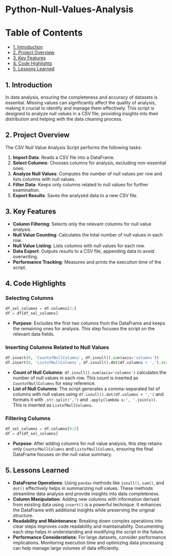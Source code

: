 # Python-Null-Values-Analysis
# Table of Contents
- [1. Introduction](#1-introduction)
- [2. Project Overview](#2-project-overview)
- [3. Key Features](#3-key-features)
- [4. Code Highlights](#4-code-highlights)
- [5. Lessons Learned](#5-lessons-learned)

## 1. Introduction

In data analysis, ensuring the completeness and accuracy of datasets is essential. Missing values can significantly affect the quality of analysis, making it crucial to identify and manage them effectively. This script is designed to analyze null values in a CSV file, providing insights into their distribution and helping with the data cleaning process.

## 2. Project Overview

The CSV Null Value Analysis Script performs the following tasks:
1. **Import Data**: Reads a CSV file into a DataFrame.
2. **Select Columns**: Chooses columns for analysis, excluding non-essential ones.
3. **Analyze Null Values**: Computes the number of null values per row and lists columns with null values.
4. **Filter Data**: Keeps only columns related to null values for further examination.
5. **Export Results**: Saves the analyzed data to a new CSV file.

## 3. Key Features

- **Column Filtering**: Selects only the relevant columns for null value analysis.
- **Null Value Counting**: Calculates the total number of null values in each row.
- **Null Value Listing**: Lists columns with null values for each row.
- **Data Export**: Outputs results to a CSV file, appending data to avoid overwriting.
- **Performance Tracking**: Measures and prints the execution time of the script.

## 4. Code Highlights

### Selecting Columns

```python
df_sel_columns = df.columns[2:]
df = df[df_sel_columns]
```
- **Purpose**: Excludes the first two columns from the DataFrame and keeps the remaining ones for analysis. This step focuses the script on the relevant data fields.

### Inserting Columns Related to Null Values

```python
df.insert(0, 'CountofNullColumns', df.isnull().sum(axis='columns'))
df.insert(0, 'ListofNullColumns', df.isnull().dot(df.columns + ',').str[:-1].str.split(',').apply(lambda x:', '.join(x)))
```
- **Count of Null Columns**: `df.isnull().sum(axis='columns')` calculates the number of null values in each row. This count is inserted as `CountofNullColumns` for easy reference.
- **List of Null Columns**: The script generates a comma-separated list of columns with null values using `df.isnull().dot(df.columns + ',')` and formats it with `.str.split(',')` and `.apply(lambda x:', '.join(x))`. This is inserted as `ListofNullColumns`.

### Filtering Columns
```python
df_sel_columns = df.columns[0:2]
df = df[df_sel_columns]
```
- **Purpose**: After adding columns for null value analysis, this step retains only `CountofNullColumns` and `ListofNullColumns`, ensuring the final DataFrame focuses on the null value summary.

## 5. Lessons Learned
- **DataFrame Operations**: Using `pandas` methods like `isnull()`, `sum()`, and `dot()` effectively helps in summarizing null values. These methods streamline data analysis and provide insights into data completeness.
- **Column Manipulation**: Adding new columns with information derived from existing data using `insert()` is a powerful technique. It enhances the DataFrame with additional insights while preserving the original structure.
- **Readability and Maintenance**: Breaking down complex operations into clear steps improves code readability and maintainability. Documenting each step helps in understanding and modifying the script in the future.
- **Performance Considerations**: For large datasets, consider performance implications. Monitoring execution time and optimizing data processing can help manage large volumes of data efficiently.
